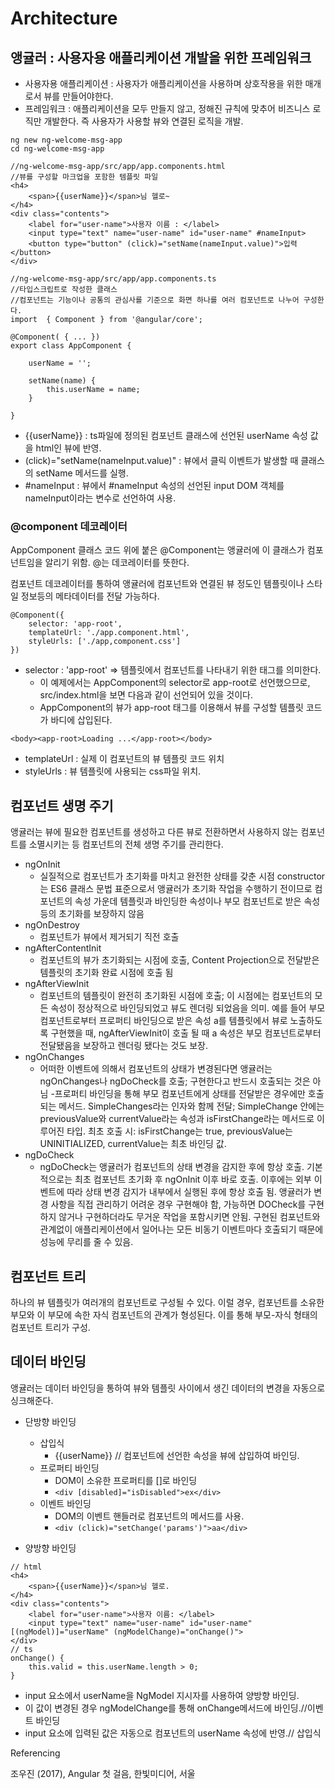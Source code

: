 # Architecture

## 앵귤러 : 사용자용 애플리케이션 개발을 위한 프레임워크
- 사용자용 애플리케이션 : 사용자가 애플리케이션을 사용하며 상호작용을 위한 매개로서 뷰를 만들어야한다.
- 프레임워크 : 애플리케이션을 모두 만들지 않고, 정해진 규칙에 맞추어 비즈니스 로직만 개발한다. 즉 사용자가 사용할 뷰와 연결된 로직을 개발.

```
ng new ng-welcome-msg-app
cd ng-welcome-msg-app
```

```
//ng-welcome-msg-app/src/app/app.components.html
//뷰를 구성할 마크업을 포함한 템플릿 파일
<h4>
    <span>{{userName}}</span>님 헬로~
</h4>
<div class="contents">
    <label for="user-name">사용자 이름 : </label>
    <input type="text" name="user-name" id="user-name" #nameInput>
    <button type="button" (click)="setName(nameInput.value)">입력</button>
</div>
```

```
//ng-welcome-msg-app/src/app/app.components.ts
//타입스크립트로 작성한 클래스
//컴포넌트는 기능이나 공통의 관심사를 기준으로 화면 하나를 여러 컴포넌트로 나누어 구성한다.
import  { Component } from '@angular/core';

@Component( { ... })
export class AppComponent {

    userName = '';

    setName(name) {
        this.userName = name;
    }

}
```
- {{userName}} : ts파일에 정의된 컴포넌트 클래스에 선언된 userName 속성 값을 html인 뷰에 반영.
- (click)="setName(nameInput.value)" : 뷰에서 클릭 이벤트가 발생할 때 클래스의 setName 메서드를 실행. 
- #nameInput : 뷰에서 #nameInput 속성의 선언된 input DOM 객체를 nameInput이라는 변수로 선언하여 사용.


### @component 데코레이터
AppComponent 클래스 코드 위에 붙은 @Component는 앵귤러에 이 클래스가 컴포넌트임을 알리기 위함.
@는 데코레이터를 뜻한다.

컴포넌트 데코레이터를 통하여 앵귤러에 컴포넌트와 연결된 뷰 정도인 템플릿이나 스타일 정보등의 메타데이터를 전달 가능하다.
```
@Component({
    selector: 'app-root',
    templateUrl: './app.component.html',
    styleUrls: ['./app,component.css']
})
```
- selector : 'app-root' => 템플릿에서 컴포넌트를 나타내기 위한 태그를 의미한다. 
    - 이 예제에서는 AppComponent의 selector로 app-root로 선언했으므로, src/index.html을 보면 다음과 같이 선언되어 있을 것이다.
    - AppComponent의 뷰가 app-root 태그를 이용해서 뷰를 구성할 템플릿 코드가 바디에 삽입된다.
```
<body><app-root>Loading ...</app-root></body>
```
- templateUrl : 실제 이 컴포넌트의 뷰 템플릿 코드 위치
- styleUrls : 뷰 템플릿에 사용되는 css파일 위치.

## 컴포넌트 생명 주기
앵귤러는 뷰에 필요한  컴포넌트를 생성하고 다른 뷰로 전환하면서 사용하지 않는 컴포넌트를 소멸시키는 등 컴포넌트의 전체 생명 주기를 관리한다.


- ngOnInit
    - 실질적으로 컴포넌트가 초기화를 마치고 완전한 상태를 갖춘 시점 constructor는 ES6 클래스 문법 표준으로서 앵귤러가 초기화 작업을 수행하기 전이므로 컴포넌트의 속성 가운데 템플릿과 바인딩한 속성이나 부모 컴포넌트로 받은 속성 등의 초기화를 보장하지 않음
- ngOnDestroy
    - 컴포넌트가 뷰에서 제거되기 직전 호출
- ngAfterContentInit
    - 컴포넌트의 뷰가 초기화되는 시점에 호출, Content Projection으로 전달받은 템플릿의 초기화 완료 시점에 호출 됨
- ngAfterViewInit
    - 컴포넌트의 템플릿이 완전히 초기화된 시점에 호출; 이 시점에는 컴포넌트의 모든 속성이 정상적으로 바인딩되었고 뷰도 렌더링 되었음을 의미. 예를 들어 부모 컴포넌트로부터 프로퍼티 바인딩으로 받은 속성 a를 템플릿에서 뷰로 노출하도록 구현했을 때, ngAfterViewInit이 호출 될 때 a 속성은 부모 컴포넌트로부터 전달됐음을 보장하고 렌더링 됐다는 것도 보장.
- ngOnChanges
    - 어떠한 이벤트에 의해서 컴포넌트의 상태가 변경된다면 앵귤러는 ngOnChanges나 ngDoCheck를 호출; 구현한다고 반드시 호출되는 것은 아님
        -프로퍼티 바인딩을 통해 부모 컴포넌트에게 상태를 전달받은 경우에만 호출되는 메서드. SimpleChanges라는 인자와 함께 전달; SimpleChange 안에는 previousValue와 currentValue라는 속성과 isFirstChange라는 메서드로 이루어진 타입. 최초 호출 시: isFirstChange는 true, previousValue는 UNINITIALIZED, currentValue는 최초 바인딩 값.
- ngDoCheck
    - ngDoCheck는 앵귤러가 컴포넌트의 상태 변경을 감지한 후에 항상 호출. 기본적으로는 최초 컴포넌트 초기화 후 ngOnInit 이후 바로 호출. 이후에는 외부 이벤트에 따라 상태 변경 감지가 내부에서 실행된 후에 항상 호출 됨. 앵귤러가 변경 사항을 직접 관리하기 어려운 경우 구현해야 함, 가능하면 DOCheck를 구현하지 않거나 구현하더라도 무거운 작업을 포함시키면 안됨. 구현된 컴포넌트와 관계없이 애플리케이션에서 일어나는 모든 비동기 이벤트마다 호출되기 때문에 성능에 무리를 줄 수 있음.

## 컴포넌트 트리
하나의 뷰 템플릿가 여러개의 컴포넌트로 구성될 수 있다. 이럴 경우, 컴포넌트를 소유한 부모와 이 부모에 속한 자식 컴포넌트의 관계가 형성된다. 이를 통해 부모-자식 형태의 컴포넌트 트리가 구성.

## 데이터 바인딩
앵귤러는 데이터 바인딩을 통하여 뷰와 템플릿 사이에서 생긴 데이터의 변경을 자동으로 싱크해준다.
- 단방향 바인딩
    - 삽입식
        - {{userName}} // 컴포넌트에 선언한 속성을 뷰에 삽입하여 바인딩.
    - 프로퍼티 바인딩
        - DOM이 소유한 프로퍼티를 []로 바인딩
        - ``` <div [disabled]="isDisabled">ex</div> ```
    - 이벤트 바인딩
        - DOM의 이벤트 핸들러로 컴포넌트의 메서드를 사용.
        - ``` <div (click)="setChange('params')">aa</div> ```

- 양방향 바인딩
    
```
// html
<h4>
    <span>{{userName}}</span>님 헬로.
</h4>
<div class="contents">
    <label for="user-name">사용자 이름: </label>
    <input type="text" name="user-name" id="user-name" [(ngModel)]="userName" (ngModelChange)="onChange()">
</div>
// ts
onChange() {
    this.valid = this.userName.length > 0;
}
```
- input 요소에서 userName을 NgModel 지시자를 사용하여 양방향 바인딩.
- 이 값이 변경된 경우 ngModelChange를 통해 onChange메서드에 바인딩.//이벤트 바인딩
- input 요소에 입력된 값은 자동으로 컴포넌트의 userName 속성에 반영.// 삽입식




Referencing

조우진 (2017), Angular 첫 걸음, 한빛미디어, 서울

